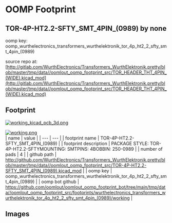 # OOMP Footprint  
## TOR-4P-HT2.2-SFTY_SMT_4PIN_(0989)  by none  
  
oomp key: oomp_wurthelectronics_transformers_wurthelektronik_tor_4p_ht2_2_sfty_smt_4pin_(0989)  
  
source repo at: [http://gitlab.com/WurthElectronics/Transformers_WurthElektronik.pretty/blob/master/tmp/data//oomlout_oomp_footprint_src/TOR_HEADER_THT_4PIN_(WIDE).kicad_mod](http://gitlab.com/WurthElectronics/Transformers_WurthElektronik.pretty/blob/master/tmp/data//oomlout_oomp_footprint_src/TOR_HEADER_THT_4PIN_(WIDE).kicad_mod)  
## Footprint  
  
[![working_kicad_pcb_3d.png](working_kicad_pcb_3d_600.png)](working_kicad_pcb_3d.png)  
  
[![working.png](working_600.png)](working.png)  
| name | value | 
| --- | --- | 
| footprint name | TOR-4P-HT2.2-SFTY_SMT_4PIN_(0989) | 
| footprint description | PACKAGE STYLE: TOR-4P-HT2.2-SFTYMOUNTING: SMTPINS: 4BOBBIN: 250-0989 | 
| number of pads | 4 | 
| github path | http://github.com/WurthElectronics/Transformers_WurthElektronik.pretty/blob/master/tmp/data//oomlout_oomp_footprint_src/TOR-4P-HT2.2-SFTY_SMT_4PIN_(0989).kicad_mod | 
| oomp key | oomp_wurthelectronics_transformers_wurthelektronik_tor_4p_ht2_2_sfty_smt_4pin_(0989) | 
| oomp bot github | https://github.com/oomlout/oomlout_oomp_footprint_bot/tree/main/tmp/data//oomlout_oomp_footprint_src/footprints/wurthelectronics_transformers_wurthelektronik_tor_4p_ht2_2_sfty_smt_4pin_(0989)/working | 
## Images  

